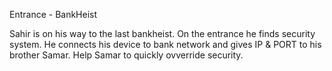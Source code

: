 Entrance - BankHeist

Sahir is on his way to the last bankheist. On the entrance he finds security system. He connects his device to bank network and gives IP & PORT to his brother Samar. Help Samar to quickly ovverride security.

